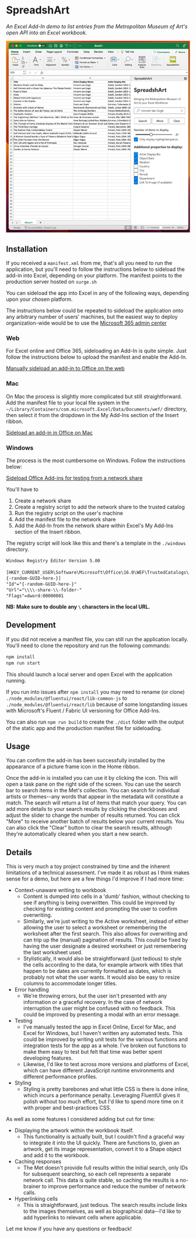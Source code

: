 # SpreadshArt

_An Excel Add-In demo to list entries from the Metropolitan Museum of Art's open API into an Excel workbook._

![img.png](assets/screenshot.png)

## Installation

If you received a `manifest.xml` from me, that's all you need to run the application, but you'll need to follow the instructions below to sideload the add-in into Excel, depending on your platform. The manifest points to the production server hosted on `surge.sh`

You can sideload the app into Excel in any of the following ways, depending upon your chosen platform.

The instructions below could be repeated to sideload the application onto any arbitrary number of users' machines, but the easiest way to deploy organization-wide would be to use the [Microsoft 365 admin center](https://learn.microsoft.com/en-us/microsoft-365/admin/manage/manage-deployment-of-add-ins?view=o365-worldwide)

### Web

For Excel online and Office 365, sideloading an Add-In is quite simple. Just follow the instructions below to upload the manifest and enable the Add-In.

[Manually sideload an add-in to Office on the web](https://learn.microsoft.com/en-us/office/dev/add-ins/testing/sideload-office-add-ins-for-testing#manually-sideload-an-add-in-to-office-on-the-web)

### Mac

On Mac the process is slightly more complicated but still straightforward. Add the manifest file to your local file system in the `~/Library/Containers/com.microsoft.Excel/Data/Documents/wef/` directory, then select it from the dropdown in the My Add-Ins section of the Insert ribbon.

[Sideload an add-in in Office on Mac](https://learn.microsoft.com/en-us/office/dev/add-ins/testing/sideload-an-office-add-in-on-mac#sideload-an-add-in-in-office-on-mac)

### Windows

The process is the most cumbersome on Windows. Follow the instructions below:

[Sideload Office Add-ins for testing from a network share](https://learn.microsoft.com/en-us/office/dev/add-ins/testing/create-a-network-shared-folder-catalog-for-task-pane-and-content-add-ins)

You'll have to

1. Create a network share
2. Create a registry script to add the network share to the trusted catalog
3. Run the registry script on the user's machine
4. Add the manifest file to the network share
5. Add the Add-In from the network share within Excel's My Add-Ins section of the Insert ribbon.

The registry script will look like this and there's a template in the `./windows` directory.

```reg
Windows Registry Editor Version 5.00

[HKEY_CURRENT_USER\Software\Microsoft\Office\16.0\WEF\TrustedCatalogs\{-random-GUID-here-}]
"Id"="{-random-GUID-here-}"
"Url"="\\\\-share-\\-folder-"
"Flags"=dword:00000001
```

**NB: Make sure to double any `\` characters in the local URL.**

## Development

If you did not receive a manifest file, you can still run the application locally. You'll need to clone the repository and run the following commands:

```bash
npm install
npm run start
```

This should launch a local server and open Excel with the application running.

If you run into issues after `npm install` you may need to rename (or clone) `./node_modules/@fluentui/react/lib-common-js` to `./node_modules/@fluentui/react/lib` because of some longstanding issues with Microsoft's Fluent / Fabric UI versioning for Office Add-Ins.

You can also run `npm run build` to create the `./dist` folder with the output of the static app and the production manifest file for sideloading.

## Usage

You can confirm the add-in has been successfully installed by the appearance of a picture frame icon in the Home ribbon.

Once the add-in is installed you can use it by clicking the icon. This will open a task pane on the right side of the screen. You can use the search bar to search items in the Met's collection. You can search for individual artists or themes--any words that appear in the metadata will constitute a match.
The search will return a list of items that match your query. You can add more details to your search results by clicking the checkboxes and adjust the slider to change the number of results returned. You can click "More" to receive another batch of results below your current results. You can also click the "Clear" button to clear the search results, although they're automatically cleared when you start a new search.

## Details

This is very much a toy project constrained by time and the inherent limitations of a technical assessment. I've made it as robust as I think makes sense for a demo, but here are a few things I'd improve if I had more time:

- Context-unaware writing to workbook
  - Content is dumped into cells in a 'dumb' fashion, without checking to see if anything is being overwritten. This could be improved by checking for existing content and prompting the user to confirm overwriting.
  - Similarly, we're just writing to the Active worksheet, instead of either allowing the user to select a worksheet or remembering the worksheet after the first search. This also allows for overwriting and can trip up the (manual) pagination of results. This could be fixed by having the user designate a desired worksheet or just remembering the last worksheet used.
  - Stylistically, it would also be straightforward (just tedious) to style the cells according to the data, for example artwork with titles that happen to be dates are currently formatted as dates, which is probably not what the user wants. It would also be easy to resize columns to accommodate longer titles.
- Error handling
  - We're throwing errors, but the user isn't presented with any information or a graceful recovery. In the case of network interruption the user might be confused with no feedback. This could be improved by presenting a modal with an error message.
- Testing
  - I've manually tested the app in Excel Online, Excel for Mac, and Excel for Windows, but I haven't written any automated tests. This could be improved by writing unit tests for the various functions and integration tests for the app as a whole. I've broken out functions to make them easy to test but felt that time was better spent developing features.
  - Likewise, I'd like to test across more versions and platforms of Excel, which can have different JavaScript runtime environments and different performance profiles.
- Styling
  - Styling is pretty barebones and what little CSS is there is done inline, which incurs a performance penalty. Leveraging FluentUI gives it polish without too much effort, but I'd like to spend more time on it with proper and best-practices CSS.

As well as some features I considered adding but cut for time:

- Displaying the artwork within the workbook itself.
  - This functionality is actually built, but I couldn't find a graceful way to integrate it into the UI quickly. There are functions to, given an artwork, get its image representation, convert it to a Shape object and add it to the workbook.
- Caching responses
  - The Met doesn't provide full results within the initial search, only IDs for subsequent searching, so each cell represents a separate network call. This data is quite stable, so caching the results is a no-brainer to improve performance and reduce the number of network calls.
- Hyperlinking cells
  - This is straightforward, just tedious. The search results include links to the images themselves, as well as biographical data--I'd like to add hyperlinks to relevant cells where applicable.

Let me know if you have any questions or feedback!
